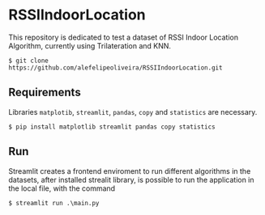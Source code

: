# RSSIIndoorLocation

This repository is dedicated to test a dataset of RSSI Indoor Location Algorithm, currently using Trilateration and KNN.
```
$ git clone https://github.com/alefelipeoliveira/RSSIIndoorLocation.git
```

## Requirements

Libraries ```matplotib```, ```streamlit```, ```pandas```, ```copy``` and ```statistics``` are necessary.
```
$ pip install matplotlib streamlit pandas copy statistics
```
## Run

Streamlit creates a frontend enviroment to run different algorithms in the datasets, after installed strealit library, is possible to run the application in the local file, with the command
```
$ streamlit run .\main.py
```
